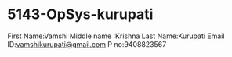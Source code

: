 # 5143-OpSys-kurupati
First Name:Vamshi
Middle name :Krishna
Last Name:Kurupati
Email ID:vamshikurupati@gmail.com
P no:9408823567
